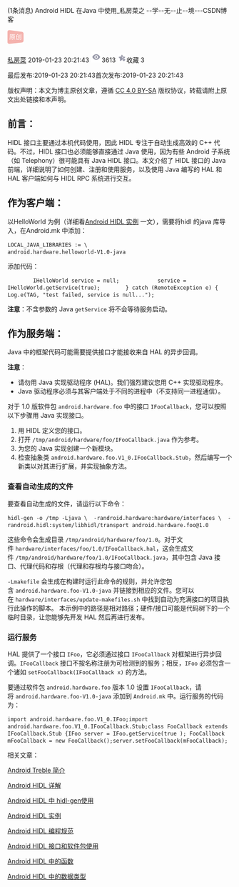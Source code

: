 (1条消息) Android HIDL 在Java 中使用_私房菜之 --学--无--止--境---CSDN博客

<img width="36" height="32" src="../../_resources/61e34a11d07b471e91b44261e82bc2af.png"/>

[私房菜](https://justinwei.blog.csdn.net/) 2019-01-23 20:21:43 <img width="24" height="24" src="../../_resources/9d56d5043aa7430e845065a513212372.png"/>3613 <a id="blog_detail_zk_collection"></a><img width="20" height="20" src="../../_resources/8f41e88f696144d0a8ef720e4b433776.png"/>收藏 3 

最后发布:2019-01-23 20:21:43首次发布:2019-01-23 20:21:43

版权声明：本文为博主原创文章，遵循 [CC 4.0 BY-SA](http://creativecommons.org/licenses/by-sa/4.0/) 版权协议，转载请附上原文出处链接和本声明。

## <a id="t0"></a><a id="t0"></a>前言：

HIDL 接口主要通过本机代码使用，因此 HIDL 专注于自动生成高效的 C++ 代码。不过，HIDL 接口也必须能够直接通过 Java 使用，因为有些 Android 子系统（如 Telephony）很可能具有 Java HIDL 接口。本文介绍了 HIDL 接口的 Java 前端，详细说明了如何创建、注册和使用服务，以及使用 Java 编写的 HAL 和 HAL 客户端如何与 HIDL RPC 系统进行交互。

## <a id="t1"></a><a id="t1"></a>作为客户端：

以HelloWorld 为例（详细看[Android HIDL 实例](https://blog.csdn.net/jingerppp/article/details/86530600) 一文），需要将hidl 的java 库导入，在Android.mk 中添加：

```
LOCAL_JAVA_LIBRARIES := \                                                                           android.hardware.helloworld-V1.0-java
```

添加代码：

```
        IHelloWorld service = null;            service = IHelloWorld.getService(true);        } catch (RemoteException e) {            Log.e(TAG, "test failed, service is null...");
```

**注意**：不含参数的 Java `getService` 将不会等待服务启动。

## <a id="t2"></a><a id="t2"></a>作为服务端：

Java 中的框架代码可能需要提供接口才能接收来自 HAL 的异步回调。

**注意**：

- 请勿用 Java 实现驱动程序 (HAL)。我们强烈建议您用 C++ 实现驱动程序。
- Java 驱动程序必须与其客户端处于不同的进程中（不支持同一进程通信）。

对于 1.0 版软件包 `android.hardware.foo` 中的接口 `IFooCallback`，您可以按照以下步骤用 Java 实现接口。

1.  用 HIDL 定义您的接口。
2.  打开 `/tmp/android/hardware/foo/IFooCallback.java` 作为参考。
3.  为您的 Java 实现创建一个新模块。
4.  检查抽象类 `android.hardware.foo.V1_0.IFooCallback.Stub`，然后编写一个新类以对其进行扩展，并实现抽象方法。

### <a id="t3"></a><a id="t3"></a>查看自动生成的文件

要查看自动生成的文件，请运行以下命令：

```
hidl-gen -o /tmp -Ljava \  -randroid.hardware:hardware/interfaces \  -randroid.hidl:system/libhidl/transport android.hardware.foo@1.0
```

这些命令会生成目录 `/tmp/android/hardware/foo/1.0`。对于文件 `hardware/interfaces/foo/1.0/IFooCallback.hal`，这会生成文件 `/tmp/android/hardware/foo/1.0/IFooCallback.java`，其中包含 Java 接口、代理代码和存根（代理和存根均与接口吻合）。

`-Lmakefile` 会生成在构建时运行此命令的规则，并允许您包含 `android.hardware.foo-V1.0-java` 并链接到相应的文件。您可以在 `hardware/interfaces/update-makefiles.sh` 中找到自动为充满接口的项目执行此操作的脚本。 本示例中的路径是相对路径；硬件/接口可能是代码树下的一个临时目录，让您能够先开发 HAL 然后再进行发布。

### <a id="t5"></a><a id="t5"></a>运行服务

HAL 提供了一个接口 `IFoo`，它必须通过接口 `IFooCallback` 对框架进行异步回调。`IFooCallback` 接口不按名称注册为可检测到的服务；相反，`IFoo` 必须包含一个诸如 `setFooCallback(IFooCallback x)` 的方法。

要通过软件包 `android.hardware.foo` 版本 1.0 设置 `IFooCallback`，请将 `android.hardware.foo-V1.0-java` 添加到 `Android.mk` 中。运行服务的代码为：

```
import android.hardware.foo.V1_0.IFoo;import android.hardware.foo.V1_0.IFooCallback.Stub;class FooCallback extends IFooCallback.Stub {IFoo server = IFoo.getService(true ); FooCallback mFooCallback = new FooCallback();server.setFooCallback(mFooCallback);
```

相关文章：

[Android Treble 简介](https://blog.csdn.net/jingerppp/article/details/86513675)

[Android HIDL 详解](https://blog.csdn.net/jingerppp/article/details/86514997)

[Android HIDL 中 hidl-gen使用](https://blog.csdn.net/jingerppp/article/details/86525079)

[Android HIDL 实例](https://blog.csdn.net/jingerppp/article/details/86530600)

[Android HIDL 编程规范](https://blog.csdn.net/jingerppp/article/details/86525761)

[Android HIDL 接口和软件包使用](https://blog.csdn.net/jingerppp/article/details/86526547)

[Android HIDL 中的函数](https://blog.csdn.net/jingerppp/article/details/86531137)

[Android HIDL 中的数据类型](https://blog.csdn.net/jingerppp/article/details/86531179)